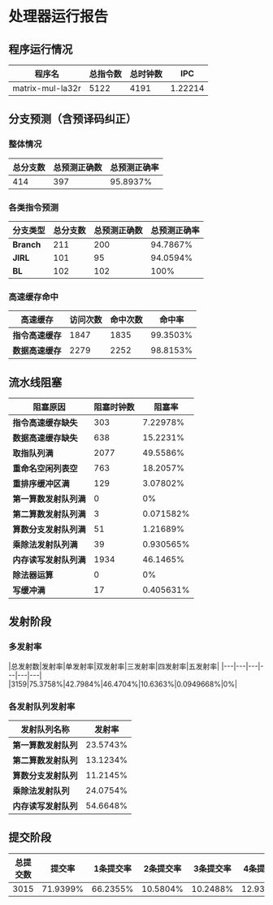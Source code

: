 # 处理器运行报告
## 程序运行情况
|程序名|总指令数|总时钟数|IPC|
|---|---|---|---|
|matrix-mul-la32r|5122|4191|1.22214|

## 分支预测（含预译码纠正）
### 整体情况
|总分支数|总预测正确数|总预测正确率|
|---|---|---|
|414|397|95.8937%|

### 各类指令预测
|分支类型|总分支数|总预测正确数|总预测正确率|
|---|---|---|---|
|**Branch**| 211 | 200 | 94.7867%|
|**JIRL**| 101 | 95 | 94.0594%|
|**BL**| 102 | 102 | 100%|

### 高速缓存命中
|高速缓存|访问次数|命中次数|命中率|
|---|---|---|---|
|**指令高速缓存**| 1847 | 1835 | 99.3503%|
|**数据高速缓存**| 2279 | 2252 | 98.8153%|
## 流水线阻塞
|阻塞原因|阻塞时钟数|阻塞率|
|---|---|---|
|**指令高速缓存缺失**| 303 | 7.22978%|
|**数据高速缓存缺失**| 638 | 15.2231%|
|**取指队列满**| 2077 | 49.5586%|
|**重命名空闲列表空**|763 | 18.2057%|
|**重排序缓冲区满**|129 | 3.07802%|
|**第一算数发射队列满**|0 | 0%|
|**第二算数发射队列满**|3 | 0.071582%|
|**算数分支发射队列满**|51 | 1.21689%|
|**乘除法发射队列满**|39 | 0.930565%|
|**内存读写发射队列满**|1934 | 46.1465%|
|**除法器运算**|0 | 0%|
|**写缓冲满**|17 | 0.405631%|

## 发射阶段
### 多发射率
|总发射数|发射率|单发射率|双发射率|三发射率|四发射率|五发射率|
|---|---|---|---|---|---|
|3159|75.3758%|42.7984%|46.4704%|10.6363%|0.0949668%|0%|

### 各发射队列发射率
|发射队列名称|发射率|
|---|---|
|**第一算数发射队列**|23.5743%|
|**第二算数发射队列**|13.1234%|
|**算数分支发射队列**|11.2145%|
|**乘除法发射队列**|24.0754%|
|**内存读写发射队列**|54.6648%|

## 提交阶段
|总提交数|提交率|1条提交率|2条提交率|3条提交率|4条提交率|
|---|---|---|---|---|---|
|3015|71.9399%|66.2355%|10.5804%|10.2488%|12.9353%|
